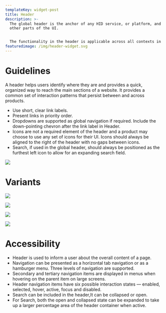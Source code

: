 ```yaml
---
templateKey: widget-post
title: Header
description: >-
  The global header is the anchor of any HID service, or platform, and spans all
  other parts of the UI.


  The functionality in the header is applicable across all contexts in the HID ecosystem and consists mainly of a logo element, the title of the service (which acts as a wayfaring cure for platforms with multiple services) and an action bar (icons) which groups platform-wide task that need to persist throughout the experience (i.e. - account, app launcher and platform settings)
featuredimage: /img/header-widget.svg
---
```

# **Guidelines**

A header helps users identify where they are and provides a quick, organized way to reach the main sections of a website. It provides a common set of interaction patterns that persist between and across products.

* Use short, clear link labels.
* Present links in priority order.
* Dropdowns are supported as global navigation if required. Include the down-pointing chevron after the link label in Header.
* Icons are not a required element of the header and a product may choose to use any set of icons for their UI. Icons should always be aligned to the right of the header with no gaps between icons.
* Search, if used in the global header, should always be positioned as the furthest left icon to allow for an expanding search field.

![](/img/header.png)

# **V﻿ariants**

![](/img/header-base-nav.png)

![](/img/header-sub-nav.png)

![](/img/header-global-search-1.png)

![](/img/header-states.png)

# **Accessibility**

* Header is used to inform a user about the overall content of a page.
* Navigation can be presented as a horizontal tab navigation or as a hamburger menu. Three levels of navigation are supported.
* Secondary and tertiary navigation items are displayed in menus when hovering on the parent item on large screens.
* Header navigation items have six possible interaction states — enabled, selected, hover, active, focus and disabled.
* Search can be included in the header,It can be collapsed or open.
* For Search, both the open and collapsed state can be expanded to take up a larger percentage area of the header container when active.